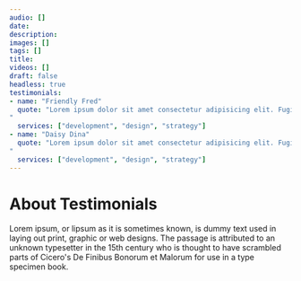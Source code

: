 ```yaml
---
audio: []
date: 
description: 
images: []
tags: []
title:
videos: []
draft: false
headless: true
testimonials:
- name: "Friendly Fred"
  quote: "Lorem ipsum dolor sit amet consectetur adipisicing elit. Fugit illum consequuntur quis eligendi optio quos sit mollitia, rem repellendus dolore asperiores omnis libero. Dolorem, molestias sit atque omnis accusamus aliquam!
"
  services: ["development", "design", "strategy"]
- name: "Daisy Dina"
  quote: "Lorem ipsum dolor sit amet consectetur adipisicing elit. Fugit illum consequuntur quis eligendi optio quos sit mollitia, rem repellendus dolore asperiores omnis libero. Dolorem, molestias sit atque omnis accusamus aliquam!
"
  services: ["development", "design", "strategy"]
---
```


# About Testimonials

Lorem ipsum, or lipsum as it is sometimes known, is dummy text used in laying out print, graphic or web designs. The passage is attributed to an unknown typesetter in the 15th century who is thought to have scrambled parts of Cicero's De Finibus Bonorum et Malorum for use in a type specimen book.
